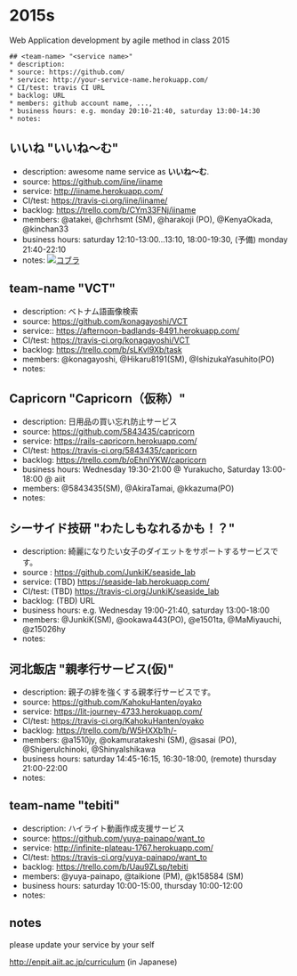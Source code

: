 2015s
=====
Web Application development by agile method in class 2015

```
## <team-name> "<service name>"
* description:
* source: https://github.com/
* service: http://your-service-name.herokuapp.com/
* CI/test: travis CI URL
* backlog: URL
* members: github account name, ...,
* business hours: e.g. monday 20:10-21:40, saturday 13:00-14:30
* notes:
```

## いいね "いいね〜む"
* description: awesome name service as **いいね〜む**.
* source: https://github.com/iine/iiname
* service: http://iiname.herokuapp.com/
* CI/test: https://travis-ci.org/iine/iiname/
* backlog: https://trello.com/b/CYm33FNj/iiname
* members: @atakei, @chrhsmt (SM), @harakoji (PO), @KenyaOkada, @kinchan33
* business hours: saturday 12:10-13:00...13:10, 18:00-19:30, (予備) monday 21:40-22:10
* notes: [![コブラ](http://tiqav.com/5H9.th.jpg)](http://tiqav.com/5H9)

## team-name "VCT"
* description: ベトナム語画像検索
* source: https://github.com/konagayoshi/VCT
* service:: https://afternoon-badlands-8491.herokuapp.com/
* CI/test: https://travis-ci.org/konagayoshi/VCT
* backlog: https://trello.com/b/sLKvl9Xb/task
* members: @konagayoshi, @Hikaru8191(SM), @IshizukaYasuhito(PO)
* notes:

## Capricorn "Capricorn（仮称）"
* description: 日用品の買い忘れ防止サービス
* source: https://github.com/5843435/capricorn
* service: https://rails-capricorn.herokuapp.com/
* CI/test: https://travis-ci.org/5843435/capricorn
* backlog: https://trello.com/b/oEhnlYKW/capricorn
* business hours: Wednesday 19:30-21:00 @ Yurakucho, Saturday 13:00-18:00 @ aiit
* members: @5843435(SM), @AkiraTamai, @kkazuma(PO)
* notes:

## シーサイド技研 "わたしもなれるかも！？"
* description: 綺麗になりたい女子のダイエットをサポートするサービスです。
* source : https://github.com/JunkiK/seaside_lab
* service: (TBD) https://seaside-lab.herokuapp.com/
* CI/test: (TBD) https://travis-ci.org/JunkiK/seaside_lab
* backlog: (TBD) URL
* business hours: e.g. Wednesday 19:00-21:40, saturday 13:00-18:00
* members: @JunkiK(SM), @ookawa443(PO), @e1501ta, @MaMiyauchi, @z15026hy
* notes:

## 河北飯店 "親孝行サービス(仮)"
* description: 親子の絆を強くする親孝行サービスです。
* source: https://github.com/KahokuHanten/oyako
* service: https://lit-journey-4733.herokuapp.com/
* CI/test: https://travis-ci.org/KahokuHanten/oyako
* backlog: https://trello.com/b/W5HXXb1h/-
* members: @a1510jy, @okamuratakeshi (SM), @sasai (PO), @ShigeruIchinoki, @ShinyaIshikawa
* business hours: saturday 14:45-16:15, 16:30-18:00, (remote) thursday 21:00-22:00
* notes:

## team-name "tebiti"
* description: ハイライト動画作成支援サービス
* source: https://github.com/yuya-painapo/want_to
* service: http://infinite-plateau-1767.herokuapp.com/
* CI/test: https://travis-ci.org/yuya-painapo/want_to
* backlog: https://trello.com/b/Uau9ZLsp/tebiti
* members: @yuya-painapo, @taikione (PM), @k158584 (SM)
* business hours: saturday 10:00-15:00, thursday 10:00-12:00
* notes:




## notes
please update your service by your self

http://enpit.aiit.ac.jp/curriculum (in Japanese)
